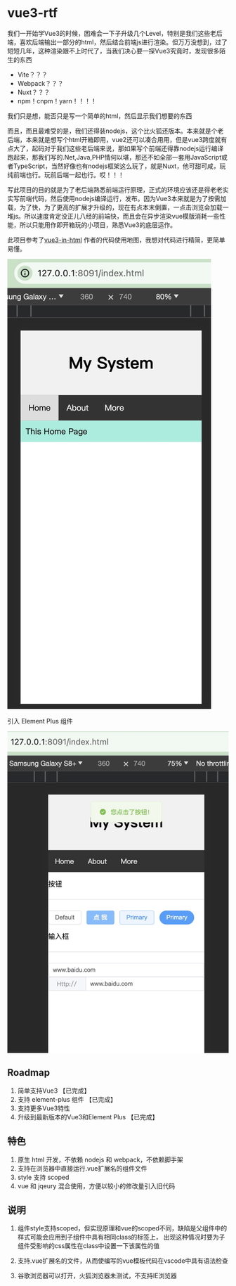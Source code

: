 # vue3-rtf
我们一开始学Vue3的时候，困难会一下子升级几个Level，特别是我们这些老后端，喜欢后端输出一部分的html，然后结合前端js进行渲染。但万万没想到，过了短短几年，这种渲染跟不上时代了，当我们决心要一探Vue3究竟时，发现很多陌生的东西

- Vite？？？
- Webpack？？？
- Nuxt？？？
- npm！cnpm！yarn！！！！

我们只是想，能否只是写一个简单的html，然后显示我们想要的东西

而且，而且最难受的是，我们还得装nodejs，这个比火狐还版本。本来就是个老后端，本来就是想写个html开箱即用，vue2还可以凑合用用，但是vue3跨度就有点大了，起码对于我们这些老后端来说，那如果写个前端还得靠nodejs运行编译跑起来，那我们写的.Net,Java,PHP情何以堪，那还不如全部一套用JavaScript或者TypeScript，当然好像也有nodejs框架这么玩了，就是Nuxt，他可甜可咸，玩纯前端也行。玩前后端一起也行。哎！！！

写此项目的目的就是为了老后端熟悉前端运行原理，正式的环境应该还是得老老实实写前端代码，然后使用nodejs编译运行，发布。因为Vue3本来就是为了按需加载，为了快，为了更高的扩展才升级的，现在有点本末倒置，一点击浏览会加载一堆js。所以速度肯定没正儿八经的前端快，而且会在异步渲染vue模版消耗一些性能，所以只能用作即开箱玩的小项目，熟悉Vue3的底层运作。

此项目参考了[vue3-in-html](https://github.com/0611163/vue3-in-html) 作者的代码使用地图，我想对代码进行精简，更简单易懂。

![示例](snap/Test1.jpeg)

引入 Element Plus 组件

![示例](snap/Test2.jpeg)

## Roadmap

1. 简单支持Vue3 【已完成】
2. 支持 element-plus 组件 【已完成】
3. 支持更多Vue3特性
4. 升级到最新版本的Vue3和Element Plus 【已完成】 


## 特色

1. 原生 html 开发，不依赖 nodejs 和 webpack，不依赖脚手架
2. 支持在浏览器中直接运行.vue扩展名的组件文件
3. style 支持 scoped
4. vue 和 jqeury 混合使用，方便以较小的修改量引入旧代码


    

## 说明

1. 组件style支持scoped，但实现原理和vue的scoped不同，缺陷是父组件中的样式可能会应用到子组件中具有相同class的标签上，
   出现这种情况时要为子组件受影响的css属性在class中设置一下该属性的值

2. 支持.vue扩展名的文件，从而使编写的vue模板代码在vscode中具有语法检查

3. 谷歌浏览器可以打开，火狐浏览器未测试，不支持IE浏览器








